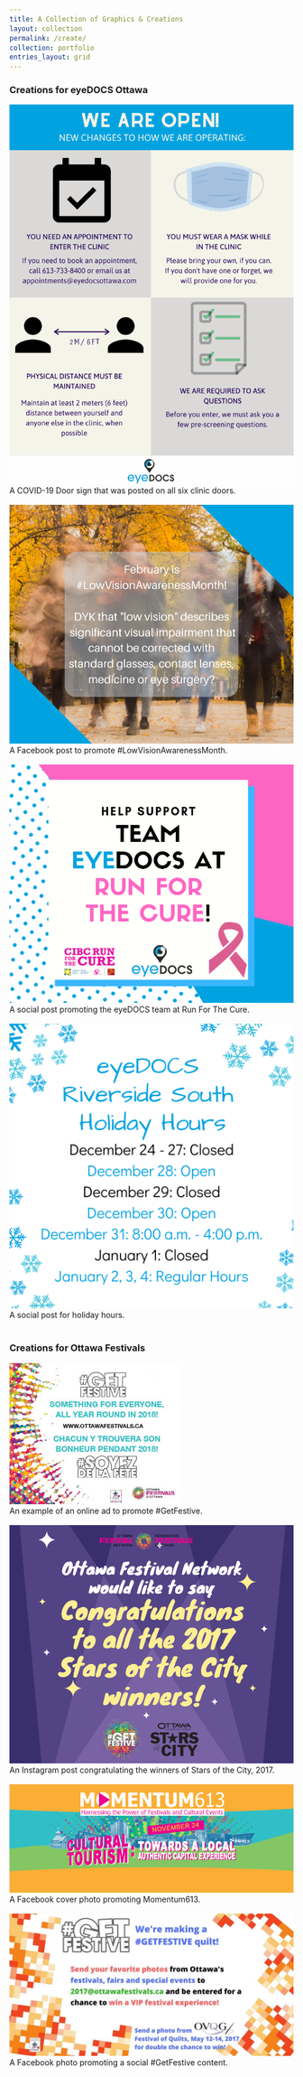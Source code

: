 ```yaml
---
title: A Collection of Graphics & Creations
layout: collection
permalink: /create/
collection: portfolio
entries_layout: grid
---
```


### Creations for eyeDOCS Ottawa

<div>
    <img src="/assets/portfolio/eyedocs-door.png" alt="COVID Door sign for eyeDOCS clinics"> 
	A COVID-19 Door sign that was posted on all six clinic doors. &nbsp; 
<br>	
	&nbsp; 
    <img src="/assets/portfolio/eyedocs-fb.png" alt="a Facebook post talking about #LowVisionAwarenessMonth"> 
	A Facebook post to promote #LowVisionAwarenessMonth.
<br>	
	&nbsp; 	
	<img src="/assets/portfolio/eyedocs-run.png" alt="a social post promoting Run For The Cure">
	A social post promoting the eyeDOCS team at Run For The Cure.
	<br>	
	&nbsp; 
    <img src="/assets/portfolio/eyedocs-holiday.png" alt="a social post stating holiday hours">
	A social post for holiday hours.
  </div>

<br>

### Creations for Ottawa Festivals

<div>
    <img src="/assets/portfolio/OFN-online-ad.jpg" alt="an online ad for GetFestive">   <br>
	An example of an online ad to promote #GetFestive. &nbsp;  
	<br>	
	&nbsp; 
    <img src="/assets/portfolio/OFN-stars.png" alt="Congratulatory Instagram post for Stars of the City"> 
	An Instagram post congratulating the winners of Stars of the City, 2017.
	<br>	
	&nbsp; 
    <img src="/assets/portfolio/OFN-cover.png" alt="a Facebook cover photo promoting Momentum613">
	A Facebook cover photo promoting Momentum613.
	<br>	
	&nbsp; 
	<img src="/assets/portfolio/ofn-fb.jpg" alt="a Facebook cover photo promoting an online contest">
	A Facebook photo promoting a social #GetFestive content.
  </div>


